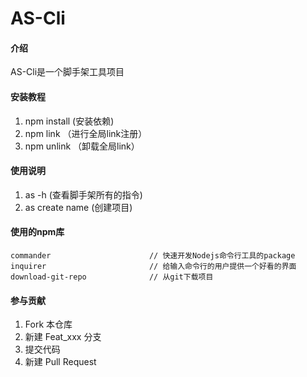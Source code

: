 # AS-Cli

#### 介绍
AS-Cli是一个脚手架工具项目

#### 安装教程

1.  npm install (安装依赖)
2.  npm link （进行全局link注册）
2.  npm unlink （卸载全局link）

#### 使用说明

1.  as -h (查看脚手架所有的指令)
2.  as create name (创建项目)

#### 使用的npm库

```
commander                      // 快速开发Nodejs命令行工具的package
inquirer                       // 给输入命令行的用户提供一个好看的界面
download-git-repo              // 从git下载项目
```
#### 参与贡献

1.  Fork 本仓库
2.  新建 Feat_xxx 分支
3.  提交代码
4.  新建 Pull Request

